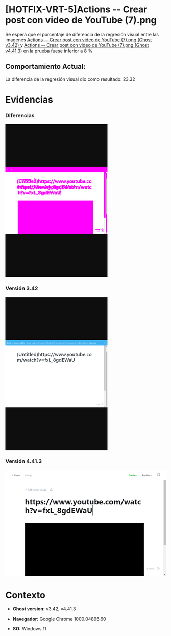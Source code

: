 # [HOTFIX-VRT-5]Actions -- Crear post con video de YouTube (7).png

Se espera que el porcentaje de diferencia de la regresión visual entre las imagenes [Actions -- Crear post con video de YouTube (7).png (Ghost v3.42) ](https://raw.githubusercontent.com/j-albarracin-uniandes/pruebas-automatizadas/master/semana8/PruebasVRT/backstop_data/bitmaps_reference/backstop_default_Actions_--_Crear_post_con_video_de_YouTube_7png_0_document_0_phone.png) y [Actions -- Crear post con video de YouTube (7).png (Ghost v4.41.3) ](https://raw.githubusercontent.com/j-albarracin-uniandes/pruebas-automatizadas/master/semana8/PruebasVRT/v4/Actions%20--%20Crear%20post%20con%20video%20de%20YouTube%20(7).png)  en la prueba fuese inferior a 8 %

## Comportamiento Actual:

La diferencia de la regresión visual dio como resultado: 23.32

# Evidencias

### Diferencias 

![tmgDiff](https://raw.githubusercontent.com/j-albarracin-uniandes/pruebas-automatizadas/master/semana8/PruebasVRT/backstop_data/bitmaps_test/20220514-114921/failed_diff_backstop_default_Actions_--_Crear_post_con_video_de_YouTube_7png_0_document_0_phone.png)

### Versión 3.42

![imgV3](https://raw.githubusercontent.com/j-albarracin-uniandes/pruebas-automatizadas/master/semana8/PruebasVRT/backstop_data/bitmaps_reference/backstop_default_Actions_--_Crear_post_con_video_de_YouTube_7png_0_document_0_phone.png)

### Versión 4.41.3

![imgV4](https://raw.githubusercontent.com/j-albarracin-uniandes/pruebas-automatizadas/master/semana8/PruebasVRT/v4/Actions%20--%20Crear%20post%20con%20video%20de%20YouTube%20(7).png)

# Contexto

+ **Ghost version:** v3.42, v4.41.3

+ **Navegador:** Google Chrome 1000.04896.60

+ **SO:** Windows 11.

